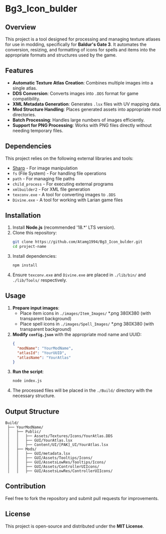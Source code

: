 # Bg3_Icon_bulder

## Overview
This project is a tool designed for processing and managing texture atlases for use in modding, specifically for **Baldur's Gate 3**. It automates the conversion, resizing, and formatting of icons for spells and items into the appropriate formats and structures used by the game.

## Features
- **Automatic Texture Atlas Creation**: Combines multiple images into a single atlas.
- **DDS Conversion**: Converts images into `.DDS` format for game compatibility.
- **XML Metadata Generation**: Generates `.lsx` files with UV mapping data.
- **Mod Structure Handling**: Places generated assets into appropriate mod directories.
- **Batch Processing**: Handles large numbers of images efficiently.
- **Support for PNG Processing**: Works with PNG files directly without needing temporary files.

## Dependencies
This project relies on the following external libraries and tools:
- [Sharp](https://sharp.pixelplumbing.com/) - For image manipulation
- `fs` (File System) - For handling file operations
- `path` - For managing file paths
- `child_process` - For executing external programs
- `xmlbuilder2` - For XML file generation
- `texconv.exe` - A tool for converting images to `.DDS`
- `Divine.exe` - A tool for working with Larian game files

## Installation
1. Install **Node.js** (recommended '18.*'  LTS version).
2. Clone this repository:
   ```sh
   git clone https://github.com/Atamg1994/Bg3_Icon_bulder.git
   cd project-name
   ```
3. Install dependencies:
   ```sh
   npm install
   ```
4. Ensure `texconv.exe` and `Divine.exe` are placed in `./lib/bin/` and `./lib/Tools/` respectively.

## Usage
1. **Prepare input images**:
   - Place item icons in `./images/Item_Images/` *.png 380X380 (with transparent background)
   - Place spell icons in `./images/Spell_Images/` *.png 380X380 (with transparent background)
2. **Modify `config.json`** with the appropriate mod name and UUID:
   ```json
   {
     "modName": "YourModName",
     "atlasId": "YourUUID",
     "atlasName": "YourAtlas"
   }
   ```
3. **Run the script**:
   ```sh
   node index.js
   ```
4. The processed files will be placed in the `./Build/` directory with the necessary structure.

## Output Structure
```
Build/
 ├── YourModName/
 │   ├── Public/
 │   │   ├── Assets/Textures/Icons/YourAtlas.DDS
 │   │   ├── GUI/YourAtlas.lsx
 │   │   ├── Content/UI/[PAK]_UI/YourAtlas.lsx
 │   ├── Mods/
 │   │   ├── GUI/metadata.lsx
 │   │   ├── GUI/Assets/Tooltips/Icons/
 │   │   ├── GUI/AssetsLowRes/Tooltips/Icons/
 │   │   ├── GUI/Assets/ControllerUIIcons/
 │   │   ├── GUI/AssetsLowRes/ControllerUIIcons/
```

## Contribution
Feel free to fork the repository and submit pull requests for improvements. 

## License
This project is open-source and distributed under the **MIT License**.

